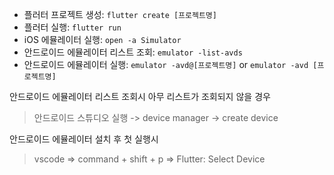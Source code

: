 

- 플러터 프로젝트 생성: ```flutter create [프로젝트명]```</br>
- 플러터 실행: ```flutter run```</br>
- iOS 에뮬레이터 실행: ```open -a Simulator```</br>
- 안드로이드 에뮬레이터 리스트 조회: ```emulator -list-avds```</br>
- 안드로이드 에뮬레이터 실행: ```emulator -avd@[프로젝트명]``` or ```emulator -avd [프로젝트명]```</br>

안드로이드 에뮬레이터 리스트 조회시 아무 리스트가 조회되지 않을 경우
> 안드로이드 스튜디오 실행 -> device manager -> create device

안드로이드 에뮬레이터 설치 후 첫 실행시
> vscode => command + shift + p => Flutter: Select Device

